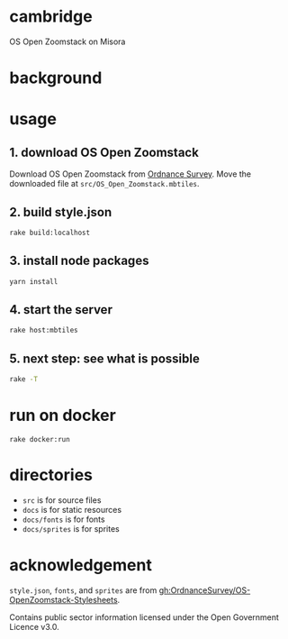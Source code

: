 # cambridge
OS Open Zoomstack on Misora

# background

# usage
## 1. download OS Open Zoomstack
Download OS Open Zoomstack from [Ordnance Survey](https://www.ordnancesurvey.co.uk/opendatadownload/products.html#ZMSTCK). Move the downloaded file at `src/OS_Open_Zoomstack.mbtiles`.

## 2. build style.json
```zsh
rake build:localhost
```

## 3. install node packages
```zsh
yarn install
```

## 4. start the server
```zsh
rake host:mbtiles
```

## 5. next step: see what is possible
```zsh
rake -T
```

# run on docker
```
rake docker:run
```

# directories
- `src` is for source files
- `docs` is for static resources
- `docs/fonts` is for fonts
- `docs/sprites` is for sprites

# acknowledgement
`style.json`, `fonts`, and `sprites` are from [gh:OrdnanceSurvey/OS-OpenZoomstack-Stylesheets](https://github.com/OrdnanceSurvey/OS-Open-Zoomstack-Stylesheets/tree/master/Vector%20Tiles/Mapbox%20GL%20Styles).

Contains public sector information licensed under the Open Government Licence v3.0.
